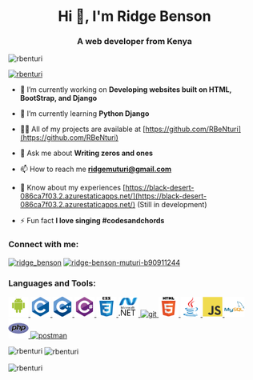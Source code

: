 <h1 align="center">Hi 👋, I'm Ridge Benson</h1>
<h3 align="center">A web developer from Kenya</h3>

<p align="left"> <img src="https://komarev.com/ghpvc/?username=rbenturi&label=Profile%20views&color=0e75b6&style=flat" alt="rbenturi" /> </p>

<p align="left"> <a href="https://github.com/ryo-ma/github-profile-trophy"><img src="https://github-profile-trophy.vercel.app/?username=rbenturi" alt="rbenturi" /></a> </p>

- 🔭 I’m currently working on **Developing websites built on HTML, BootStrap, and Django**

- 🌱 I’m currently learning **Python Django**

- 👨‍💻 All of my projects are available at [https://github.com/RBeNturi](https://github.com/RBeNturi)

- 💬 Ask me about **Writing zeros and ones**

- 📫 How to reach me **ridgemuturi@gmail.com**

- 📄 Know about my experiences [https://black-desert-086ca7f03.2.azurestaticapps.net/](https://black-desert-086ca7f03.2.azurestaticapps.net/) (Still in development)

- ⚡ Fun fact **I love singing #codesandchords**

<h3 align="left">Connect with me:</h3>
<p align="left">
<a href="https://twitter.com/ridge_benson" target="blank"><img align="center" src="https://raw.githubusercontent.com/rahuldkjain/github-profile-readme-generator/master/src/images/icons/Social/twitter.svg" alt="ridge_benson" height="30" width="40" /></a>
<a href="https://linkedin.com/in/ridge-benson-muturi-b90911244" target="blank"><img align="center" src="https://raw.githubusercontent.com/rahuldkjain/github-profile-readme-generator/master/src/images/icons/Social/linked-in-alt.svg" alt="ridge-benson-muturi-b90911244" height="30" width="40" /></a>
</p>

<h3 align="left">Languages and Tools:</h3>
<p align="left"> <a href="https://developer.android.com" target="_blank" rel="noreferrer"> <img src="https://raw.githubusercontent.com/devicons/devicon/master/icons/android/android-original-wordmark.svg" alt="android" width="40" height="40"/> </a> <a href="https://www.cprogramming.com/" target="_blank" rel="noreferrer"> <img src="https://raw.githubusercontent.com/devicons/devicon/master/icons/c/c-original.svg" alt="c" width="40" height="40"/> </a> <a href="https://www.w3schools.com/cpp/" target="_blank" rel="noreferrer"> <img src="https://raw.githubusercontent.com/devicons/devicon/master/icons/cplusplus/cplusplus-original.svg" alt="cplusplus" width="40" height="40"/> </a> <a href="https://www.w3schools.com/cs/" target="_blank" rel="noreferrer"> <img src="https://raw.githubusercontent.com/devicons/devicon/master/icons/csharp/csharp-original.svg" alt="csharp" width="40" height="40"/> </a> <a href="https://www.w3schools.com/css/" target="_blank" rel="noreferrer"> <img src="https://raw.githubusercontent.com/devicons/devicon/master/icons/css3/css3-original-wordmark.svg" alt="css3" width="40" height="40"/> </a> <a href="https://dotnet.microsoft.com/" target="_blank" rel="noreferrer"> <img src="https://raw.githubusercontent.com/devicons/devicon/master/icons/dot-net/dot-net-original-wordmark.svg" alt="dotnet" width="40" height="40"/> </a> <a href="https://git-scm.com/" target="_blank" rel="noreferrer"> <img src="https://www.vectorlogo.zone/logos/git-scm/git-scm-icon.svg" alt="git" width="40" height="40"/> </a> <a href="https://www.w3.org/html/" target="_blank" rel="noreferrer"> <img src="https://raw.githubusercontent.com/devicons/devicon/master/icons/html5/html5-original-wordmark.svg" alt="html5" width="40" height="40"/> </a> <a href="https://www.java.com" target="_blank" rel="noreferrer"> <img src="https://raw.githubusercontent.com/devicons/devicon/master/icons/java/java-original.svg" alt="java" width="40" height="40"/> </a> <a href="https://developer.mozilla.org/en-US/docs/Web/JavaScript" target="_blank" rel="noreferrer"> <img src="https://raw.githubusercontent.com/devicons/devicon/master/icons/javascript/javascript-original.svg" alt="javascript" width="40" height="40"/> </a> <a href="https://www.mysql.com/" target="_blank" rel="noreferrer"> <img src="https://raw.githubusercontent.com/devicons/devicon/master/icons/mysql/mysql-original-wordmark.svg" alt="mysql" width="40" height="40"/> </a> <a href="https://www.php.net" target="_blank" rel="noreferrer"> <img src="https://raw.githubusercontent.com/devicons/devicon/master/icons/php/php-original.svg" alt="php" width="40" height="40"/> </a> <a href="https://postman.com" target="_blank" rel="noreferrer"> <img src="https://www.vectorlogo.zone/logos/getpostman/getpostman-icon.svg" alt="postman" width="40" height="40"/> </a> </p>

<p><img align="left" src="https://github-readme-stats.vercel.app/api/top-langs?username=rbenturi&show_icons=true&locale=en&layout=compact" alt="rbenturi" /></p>

<p>&nbsp;<img align="center" src="https://github-readme-stats.vercel.app/api?username=rbenturi&show_icons=true&locale=en" alt="rbenturi" /></p>

<p><img align="center" src="https://github-readme-streak-stats.herokuapp.com/?user=rbenturi&" alt="rbenturi" /></p>
